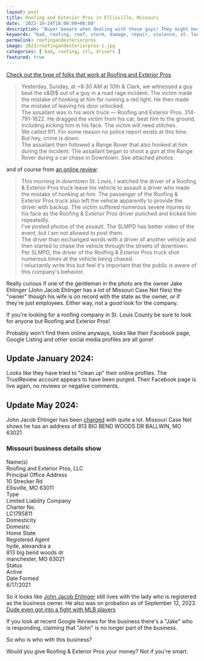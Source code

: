 ```yaml
---
layout: post
title: Roofing and Exterior Pros in Ellisville, Missouri
date: '2023-10-24T18:00:00+00:00'
description: "Buyer beware when dealing with these guys! They might beat you up"
keywords: "bad, roofing, roof, storm, damage, repair, violence, st. louis"
permalink: roofingandexteriorpros
image: 2023/roofingandexteriorpros-1.jpg
categories: [ bad, roofing, stl, drivers ]
featured: true
---
```


[Check out the type of folks that work at Roofing and Exterior Pros](https://twitter.com/Citizens4STL/status/1716438318122967367)

> Yesterday, Sunday, at ~8:30 AM at 10th & Clark, we witnessed a guy beat the s&@$ out of a guy in a road rage incident. The victim made the mistake of honking at him for running a red light. He then made the mistake of leaving his door unlocked.  
> The assailant was in his work truck — Roofing and Exterior Pros. 314-791-1622. He dragged the victim from his car, beat him to the ground, including kicking him in his face. The victim will need stitches.  
> We called 911. For some reason no police report exists at this time. But hey, crime is down.  
> The assailant then followed a Range Rover that also honked at him during the incident. The assailant began to shoot a gun at the Range Rover during a car chase in Downtown. See attached photos. 


and of course from [an online review](https://www.trustindex.io/reviews/roofingandexteriorpros.com):

> This morning in downtown St. Louis, I watched the driver of a Roofing & Exterior Pros truck leave his vehicle to assault a driver who made the mistake of honking at him. The passenger of the Roofing & Exterior Pros truck also left the vehicle apparently to provide the driver with backup. The victim suffered numerous severe injuries to his face as the Roofing & Exterior Pros driver punched and kicked him repeatedly.  
> I've posted photos of the assault. The SLMPD has better video of the event, but I am not allowed to post them.  
> The driver than exchanged words with a driver of another vehicle and then started to chase the vehicle through the streets of downtown. Per SLMPD, the driver of the Roofing & Exterior Pros truck shot numerous times at the vehicle being chased.  
> I reluctantly write this but feel it's important that the public is aware of this company's behavior.  

Really curious if one of the gentleman in the photo are the owner Jake Ehlinger (John Jacob Ehlinger has a lot of Missouri Case Net files) the "owner" though his wife is on record with the state as the owner, or if they're just employees. Either way, not a good look for the company.

If you're looking for a roofing company in St. Louis County be sure to look for anyone but Roofing and Exterior Pros!

Probably won't find them online anyways, looks like their Facebook page, Google Listing and other social media profiles are all gone!

## Update January 2024:

Looks like they have tried to "clean up" their online profiles. The TrustReview account appears to have been purged. Their Facebook page is live again, no reviews or negative comments. 

## Update May 2024:

John Jacob Ehlinger has been [charged](https://www.ksdk.com/article/news/local/man-accused-of-downtown-st-louis-road-rage-attack-now-out-on-bond-facing-charges/63-4d73174d-84e8-4d66-9821-689cdafa6816) with quite a lot. Missouri Case Net shows he has an address of 813 BIG BEND WOODS DR BALLWIN, MO 63021

### Missouri business details show 

Name(s)  
Roofing and Exterior Pros, LLC  
Principal Office Address  
10 Strecker Rd  
Ellisville, MO 63011  
Type  
Limited Liability Company  
Charter No.  
LC1795811  
Domesticity  
Domestic  
Home State  
Registered Agent  
hyde, alexandra a  
813 big bend woods dr  
manchester, MO 63021  
Status  
Active  
Date Formed  
6/17/2021  

So it looks like [John Jacob Ehlinger](https://www.reddit.com/r/StLouis/comments/1ahkjgc/john_jacob_ehlinger_back_at_it_again/) still lives with the lady who is registered as the business owner. He also was on probation as of September 12, 2023. [Dude even got into a fight with MLB players](https://www.stltoday.com/news/local/crime-courts/man-charged-in-st-louis-road-rage-beating-was-in-2014-brawl-with-cardinals-players/article_f58bb696-848f-11ee-b522-a7610796ffb2.html#:~:text=John%20%E2%80%9CJake%E2%80%9D%20Ehlinger%2C%2035,lawsuit%20but%20no%20criminal%20charges.)

If you look at recent Google Reviews for the business there's a "Jake" who is responding, claiming that "John" is no longer part of the business. 

So who is who with this business? 

Would you give Roofing & Exterior Pros your money? Not if you're smart.



